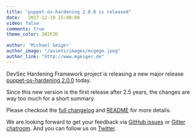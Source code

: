```yaml
---
title: "puppet-os-hardening 2.0.0 is released"
date:   2017-12-19 15:00:00
video: false
comments: true
theme_color: 302F2D

author: 'Michael Geiger'
author_image: "/assets/images/mcgege.jpeg"
author_link: "http://www.mgeiger.de"
---
```


DevSec Hardening Framework project is releasing a new major release [puppet-os-hardening 2.0.0](https://github.com/dev-sec/puppet-os-hardening/releases/tag/2.0.0) today.

Since this new version is the first release after 2.5 years, the changes are way too much for a short summary.

Please checkout the [full changelog](https://github.com/dev-sec/puppet-os-hardening/blob/2.0.0/CHANGELOG.md) and [README](https://github.com/dev-sec/puppet-os-hardening/blob/2.0.0/README.md) for more details.

We are looking forward to get your feedback via [GitHub issues](https://github.com/dev-sec/puppet-os-hardening/issues) or [Gitter chatroom](https://gitter.im/dev-sec/general). And you can follow us on [Twitter](https://twitter.com/DevSecIO).
